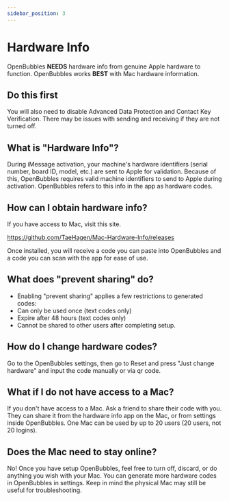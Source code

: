 ```yaml
---
sidebar_position: 3
---
```

# Hardware Info
OpenBubbles **NEEDS** hardware info from genuine Apple hardware to function. OpenBubbles works **BEST** with Mac hardware information.

## Do this first
You will also need to disable Advanced Data Protection and Contact Key Verification. There may be issues with sending and receiving if they are not turned off.

## What is "Hardware Info"?
During iMessage activation, your machine's hardware identifiers (serial number, board ID, model, etc.) are sent to Apple for validation. 
Because of this, OpenBubbles requires valid machine identifiers to send to Apple during activation. OpenBubbles refers to this info in the app as hardware codes.

## How can I obtain hardware info?
If you have access to Mac, visit this site.

https://github.com/TaeHagen/Mac-Hardware-Info/releases

Once installed, you will receive a code you can paste into OpenBubbles and a code you can scan with the app for ease of use.

## What does "prevent sharing" do?

* Enabling "prevent sharing" applies a few restrictions to generated codes:
* Can only be used once (text codes only)
* Expire after 48 hours (text codes only)
* Cannot be shared to other users after completing setup.

## How do I change hardware codes?
Go to the OpenBubbles settings, then go to Reset and press "Just change hardware" and input the code manually or via qr code.

## What if I do not have access to a Mac?

If you don't have access to a Mac. 
Ask a friend to share their code with you. 
They can share it from the hardware info app on the Mac, or from settings inside OpenBubbles. 
One Mac can be used by up to 20 users (20 users, not 20 logins).

## Does the Mac need to stay online?&#x20;

No! Once you have setup OpenBubbles, feel free to turn off, discard, or do anything you wish with your Mac.
You can generate more hardware codes in OpenBubbles in settings. 
Keep in mind the physical Mac may still be useful for troubleshooting.

